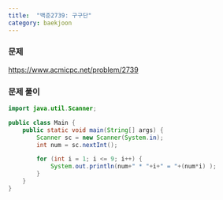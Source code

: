 ```yaml
---
title:  "백준2739: 구구단"
category: baekjoon
---
```




### 문제

https://www.acmicpc.net/problem/2739



### 문제 풀이

```java
import java.util.Scanner;

public class Main {
    public static void main(String[] args) {
        Scanner sc = new Scanner(System.in);
        int num = sc.nextInt();

        for (int i = 1; i <= 9; i++) {
            System.out.println(num+" * "+i+" = "+(num*i) );
        }
    }
}
```

